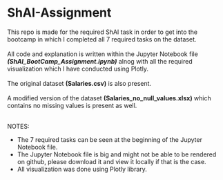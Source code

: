 # ShAI-Assignment
This repo is made for the required ShAI task in order to get into the bootcamp in which I completed all 7 required tasks on the dataset.<br><br>
All code and explanation is written within the Jupyter Notebook file ___(ShAI_BootCamp_Assignment.ipynb)___ alnog with all the required visualization which I have conducted using Plotly. <br><br>
The original dataset **(Salaries.csv)** is also present. <br><br>
A modified version of the dataset **(Salaries_no_null_values.xlsx)** which contains no missing values is present as well. <br><br>

NOTES: 
- The 7 required tasks can be seen at the beginning of the Jupyter Notebook file.
- The Jupyter Notebook file is big and might not be able to be rendered on github, please download it and view it locally if that is the case.
- All visualization was done using Plotly library.

